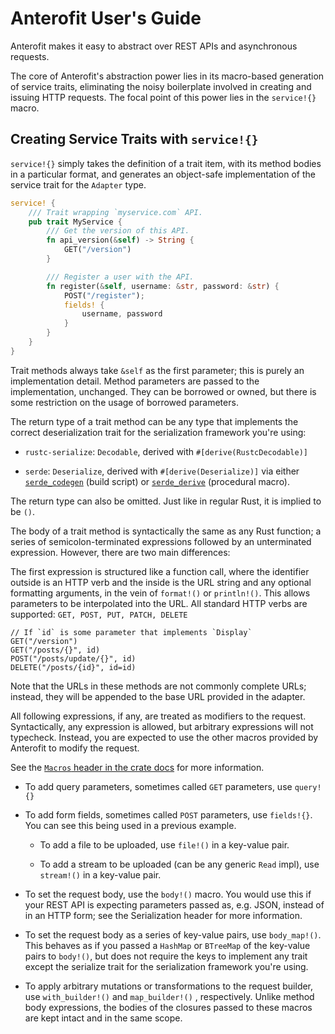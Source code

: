 Anterofit User's Guide
======================

Anterofit makes it easy to abstract over REST APIs and asynchronous requests.

The core of Anterofit's abstraction power lies in its macro-based
generation of service traits, eliminating the noisy boilerplate
involved in creating and issuing HTTP requests. The
focal point of this power lies in the `service!{}` macro.

Creating Service Traits with `service!{}`
-----------------------------------------

`service!{}` simply takes the definition of a trait
item, with its method bodies in a particular format,
and generates an object-safe implementation of
the service trait for the `Adapter` type.

```rust
service! {
    /// Trait wrapping `myservice.com` API.
    pub trait MyService {
        /// Get the version of this API.
        fn api_version(&self) -> String {
            GET("/version")
        }

        /// Register a user with the API.
        fn register(&self, username: &str, password: &str) {
            POST("/register");
            fields! {
                username, password
            }
        }
    }
}
```

Trait methods always take `&self` as the first parameter; this is purely
an implementation detail. Method parameters are passed to the implementation, unchanged.
They can be borrowed or owned, but there is some restriction on the usage
of borrowed parameters.

The return type of a trait method can be any type
that implements the correct deserialization trait
for the serialization framework you're using:

* `rustc-serialize`: `Decodable`, derived with
`#[derive(RustcDecodable)]`

* `serde`: `Deserialize`, derived with `#[derive(Deserialize)]`
via either [`serde_codegen`](https://crates.io/crates/serde_codegen) (build script) or [`serde_derive`](https://crates.io/crates/serde_derive) (procedural macro).

The return type can also be omitted. Just like in regular Rust,
it is implied to be `()`.

The body of a trait method is syntactically the same
as any Rust function; a series of semicolon-terminated expressions 
followed by an unterminated expression. However, there are two main differences:

The first expression is structured like a function call, where the identifier outside is an HTTP verb and the inside
is the URL string and any optional formatting arguments, in the vein
of `format!()` or `println!()`. This allows parameters
to be interpolated into the URL. All standard HTTP verbs are supported: `GET, POST, PUT, PATCH, DELETE`

```
// If `id` is some parameter that implements `Display`
GET("/version")
GET("/posts/{}", id)
POST("/posts/update/{}", id)
DELETE("/posts/{id}", id=id)
```

Note that the URLs in these methods are not commonly
complete URLs; instead, they will be appended to the 
base URL provided in the adapter.

All following expressions, if any, are treated as modifiers
to the request. Syntactically, any expression is allowed, but 
arbitrary expressions will not typecheck. Instead, you are
expected to use the other macros provided by Anterofit
to modify the request.

See the [`Macros` header in the crate docs][doc-macros]
for more information.

* To add query parameters, sometimes called `GET` parameters,
use `query!{}`
 
* To add form fields, sometimes called `POST` parameters, use `fields!{}`.
 You can see this being used in a previous example.
 
    * To add a file to be uploaded, use `file!()`
    in a key-value pair.
    
    * To add a stream to be uploaded (can be any generic `Read` impl), use
    `stream!()` in a key-value pair.
    
* To set the request body, use the `body!()` macro. You
would use this if
your REST API is expecting parameters passed as, e.g. JSON,
instead of in an HTTP form; see the Serialization header for more information.

* To set the request body as a series of key-value pairs,
use `body_map!()`. This behaves as if you passed
a `HashMap` or `BTreeMap` of the key-value pairs to `body!()`, but
does not require the keys to implement any trait except the
serialize trait for the serialization framework you're using.

* To apply arbitrary mutations or transformations to
the request builder, use `with_builder!()` and `map_builder!()`
, respectively. Unlike method body expressions, the bodies
of the closures passed to these macros are kept intact and in
the same scope.

[doc-macros]: http://docs.rs/anterofit#Macros